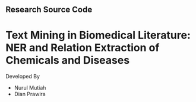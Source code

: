 ## Research Source Code
# Text Mining in Biomedical Literature: NER and Relation Extraction of Chemicals and Diseases

Developed By
- Nurul Mutiah
- Dian Prawira


